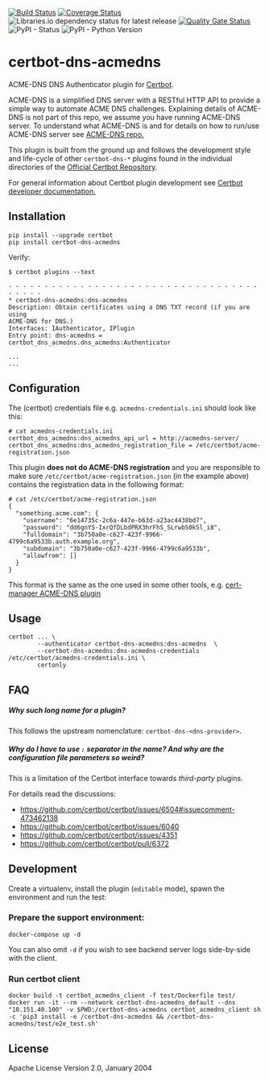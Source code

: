 [![Build Status](https://travis-ci.com/pan-net-security/certbot-dns-acmedns.svg?branch=master)](https://travis-ci.com/pan-net-security/certbot-dns-acmedns)
[![Coverage Status](https://coveralls.io/repos/github/pan-net-security/certbot-dns-acmedns/badge.svg?branch=master)](https://coveralls.io/github/pan-net-security/certbot-dns-acmedns?branch=master)
![Libraries.io dependency status for latest release](https://img.shields.io/librariesio/release/github/pan-net-security/certbot-dns-acmedns.svg)
[![Quality Gate Status](https://sonarcloud.io/api/project_badges/measure?project=pan-net-security_certbot-dns-acmedns&metric=alert_status)](https://sonarcloud.io/dashboard?id=pan-net-security_certbot-dns-acmedns)
![PyPI - Status](https://img.shields.io/pypi/status/certbot-dns-acmedns.svg)
![PyPI - Python Version](https://img.shields.io/pypi/pyversions/certbot-dns-acmedns.svg)


certbot-dns-acmedns
============

ACME-DNS DNS Authenticator plugin for [Certbot](https://certbot.eff.org/).

ACME-DNS is a simplified DNS server with a RESTful HTTP API to provide a simple way to automate ACME DNS challenges. Explaining details of ACME-DNS is not part of this repo, we assume you have running ACME-DNS server. To understand what ACME-DNS is and for details on how to run/use ACME-DNS server see [ACME-DNS repo.](https://github.com/joohoi/acme-dns)

This plugin is built from the ground up and follows the development style and life-cycle
of other `certbot-dns-*` plugins found in the individual directories of the
[Official Certbot Repository](https://github.com/certbot/certbot).

For general information about Certbot plugin development see [Certbot developer documentation.](https://certbot.eff.org/docs/contributing.html#plugin-architecture)


Installation
------------

```
pip install --upgrade certbot
pip install certbot-dns-acmedns
```

Verify:

```
$ certbot plugins --text

- - - - - - - - - - - - - - - - - - - - - - - - - - - - - - - - - - - - - - - -
* certbot-dns-acmedns:dns-acmedns
Description: Obtain certificates using a DNS TXT record (if you are using
ACME-DNS for DNS.)
Interfaces: IAuthenticator, IPlugin
Entry point: dns-acmedns = certbot_dns_acmedns.dns_acmedns:Authenticator

...
...
```

Configuration
-------------

The (certbot) credentials file e.g. `acmedns-credentials.ini` should look like this:

```
# cat acmedns-credentials.ini
certbot_dns_acmedns:dns_acmedns_api_url = http://acmedns-server/
certbot_dns_acmedns:dns_acmedns_registration_file = /etc/certbot/acme-registration.json
```

This plugin **does not do ACME-DNS registration** and you are responsible to make
sure `/etc/certbot/acme-registration.json` (in the example above) contains
the registration data in the following format:

```
# cat /etc/certbot/acme-registration.json
{
  "something.acme.com": {
    "username": "6e14735c-2c6a-447e-b63d-a23ac4438bd7",
    "password": "dd6gnYS-IxrQfDLbdPRX3hrFhS_SLrwbS0kSl_i8",
    "fulldomain": "3b750a0e-c627-423f-9966-4799c6a9533b.auth.example.org",
    "subdomain": "3b750a0e-c627-423f-9966-4799c6a9533b",
    "allowfrom": []
  }
}
```

This format is the same as the one used in some other tools, e.g.
[cert-manager ACME-DNS plugin](https://cert-manager.io/docs/configuration/acme/dns01/acme-dns/)

Usage
-----


```
certbot ... \
        --authenticator certbot-dns-acmedns:dns-acmedns  \
        --certbot-dns-acmedns:dns-acmedns-credentials /etc/certbot/acmedns-credentials.ini \
        certonly
```

FAQ
-----

##### Why such long name for a plugin?

This follows the upstream nomenclature: `certbot-dns-<dns-provider>`.

##### Why do I have to use `:` separator in the name? And why are the configuration file parameters so weird?

This is a limitation of the Certbot interface towards _third-party_ plugins.

For details read the discussions:

- https://github.com/certbot/certbot/issues/6504#issuecomment-473462138
- https://github.com/certbot/certbot/issues/6040
- https://github.com/certbot/certbot/issues/4351
- https://github.com/certbot/certbot/pull/6372

Development
-----------

Create a virtualenv, install the plugin (`editable` mode),
spawn the environment and run the test:

### Prepare the support environment:
```
docker-compose up -d
```

You can also omit `-d` if you wish to see backend server logs side-by-side with
the client.

### Run certbot client
```
docker build -t certbot_acmedns_client -f test/Dockerfile test/
docker run -it --rm --network certbot-dns-acmedns_default --dns "10.151.40.100" -v $PWD:/certbot-dns-acmedns certbot_acmedns_client sh -c 'pip3 install -e /certbot-dns-acmedns && /certbot-dns-acmedns/test/e2e_test.sh'
```


License
--------

Apache License Version 2.0, January 2004
